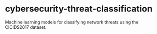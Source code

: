 # cybersecurity-threat-classification
Machine learning models for classifying network threats using the CICIDS2017 dataset.
